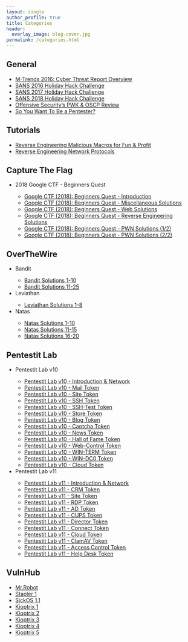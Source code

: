 ```yaml
---
layout: single
author_profile: true
title: Categories
header:
  overlay_image: blog-cover.jpg
permalink: /categories.html
---
```


<h2>General</h2>
<ul>
<li><a href="https://jhalon.github.io/m-trends-fireeye-report-overview/">M-Trends 2016: Cyber Threat Report Overview</a></li>
<li><a href="https://jhalon.github.io/sans-2016-holiday-hack-challenge/">SANS 2016 Holiday Hack Challenge</a></li>
<li><a href="https://jhalon.github.io/sans-2017-holiday-hack-challenge/">SANS 2017 Holiday Hack Challenge</a></li>
<li><a href="https://jhalon.github.io/sans-2018-holiday-hack-challenge/">SANS 2018 Holiday Hack Challenge</a></li>
<li><a href="https://jhalon.github.io/OSCP-Review/">Offensive Security’s PWK & OSCP Review</a></li>
<li><a href="https://jhalon.github.io/becoming-a-pentester/">So You Want To Be a Pentester?</a></li>
</ul>

<h2>Tutorials</h2>
<ul>
<li><a href="https://jhalon.github.io/re-malicious-macros/">Reverse Engineering Malicious Macros for Fun & Profit</a></li>
<li><a href="https://jhalon.github.io/reverse-engineering-protocols/">Reverse Engineering Network Protocols</a></li>
</ul>

<h2>Capture The Flag</h2>
<ul>
  <li>2018 Google CTF - Beginners Quest</li>
  <ul>
    <li><a href="https://jhalon.github.io/2018-google-ctf-beginners-intro/">Google CTF (2018): Beginners Quest - Introduction</a></li>
    <li><a href="https://jhalon.github.io/2018-google-ctf-beginners-misc-solutions/">Google CTF (2018): Beginners Quest - Miscellaneous Solutions</a></li>
    <li><a href="https://jhalon.github.io/2018-google-ctf-beginners-web-solutions/">Google CTF (2018): Beginners Quest - Web Solutions
</a></li>
    <li><a href="https://jhalon.github.io/2018-google-ctf-beginners-re-solutions/">Google CTF (2018): Beginners Quest - Reverse Engineering Solutions</a></li>
    <li><a href="https://jhalon.github.io/2018-google-ctf-beginners-pwn-solutions-1/">Google CTF (2018): Beginners Quest - PWN Solutions (1/2)</a></li>
    <li><a href="https://jhalon.github.io/2018-google-ctf-beginners-pwn-solutions-2/">Google CTF (2018): Beginners Quest - PWN Solutions (2/2)</a></li>
  </ul>
</ul>

<h2>OverTheWire</h2>
<ul>

<li>Bandit</li>
<ul>
<li><a href="https://jhalon.github.io/over-the-wire-bandit1/">Bandit Solutions 1-10</a></li>
<li><a href="https://jhalon.github.io/over-the-wire-bandit2/">Bandit Solutions 11-25</a></li>
</ul>

<li>Leviathan</li>
<ul>
<li><a href="https://jhalon.github.io/over-the-wire-leviathan/">Leviathan Solutions 1-8</a></li>
</ul>

<li>Natas</li>
<ul>
<li><a href="https://jhalon.github.io/over-the-wire-natas1/">Natas Solutions 1-10</a></li>
<li><a href="https://jhalon.github.io/over-the-wire-natas2/">Natas Solutions 11-15</a></li>
<li><a href="https://jhalon.github.io/over-the-wire-natas3/">Natas Solutions 16-20</a></li>
</ul>

</ul>

<h2>Pentestit Lab</h2>
<ul>

<li>Pentestit Lab v10</li>
<ul>
<li><a href="https://jhalon.github.io/pentestit-lab-10-intro/">Pentestit Lab v10 - Introduction & Network</a></li>
<li><a href="https://jhalon.github.io/pentestit-lab-10-mail-token/">Pentestit Lab v10 - Mail Token</a></li>
<li><a href="https://jhalon.github.io/pentestit-lab-10-site-token/">Pentestit Lab v10 - Site Token</a></li>
<li><a href="https://jhalon.github.io/pentestit-lab-10-ssh-token/">Pentestit Lab v10 - SSH Token</a></li>
<li><a href="https://jhalon.github.io/pentestit-lab-10-ssh-test-token/">Pentestit Lab v10 - SSH-Test Token</a></li>
<li><a href="https://jhalon.github.io/pentestit-lab-10-store-token/">Pentestit Lab v10 - Store Token</a></li>
<li><a href="https://jhalon.github.io/pentestit-lab-10-blog-token/">Pentestit Lab v10 - Blog Token</a></li>
<li><a href="https://jhalon.github.io/pentestit-lab-10-captcha-token/">Pentestit Lab v10 - Captcha Token</a></li>
<li><a href="https://jhalon.github.io/pentestit-lab-10-news-token/">Pentestit Lab v10 - News Token</a></li>
<li><a href="https://jhalon.github.io/pentestit-lab-10-hall-of-fame-token/">Pentestit Lab v10 - Hall of Fame Token</a></li>
<li><a href="https://jhalon.github.io/pentestit-lab-10-web-control-token/">Pentestit Lab v10 - Web-Control Token</a></li>
<li><a href="https://jhalon.github.io/pentestit-lab-10-win-term-token/">Pentestit Lab v10 - WIN-TERM Token</a></li>
<li><a href="https://jhalon.github.io/pentestit-lab-10-win-dc0-token/">Pentestit Lab v10 - WIN-DC0 Token</a></li>
<li><a href="https://jhalon.github.io/pentestit-lab-10-cloud-token/">Pentestit Lab v10 - Cloud Token</a></li>
</ul>

<li>Pentestit Lab v11</li>
<ul>
<li><a href="https://jhalon.github.io/pentestit-lab-11-intro/">Pentestit Lab v11 - Introduction & Network</a></li>
<li><a href="https://jhalon.github.io/pentestit-lab-11-crm-token/">Pentestit Lab v11 - CRM Token</a></li>
<li><a href="https://jhalon.github.io/pentestit-lab-11-site-token/">Pentestit Lab v11 - Site Token</a></li>
<li><a href="https://jhalon.github.io/pentestit-lab-11-rdp-token/">Pentestit Lab v11 - RDP Token</a></li>
<li><a href="https://jhalon.github.io/pentestit-lab-11-ad-token/">Pentestit Lab v11 - AD Token</a></li>
<li><a href="https://jhalon.github.io/pentestit-lab-11-cups-token/">Pentestit Lab v11 - CUPS Token</a></li>
<li><a href="https://jhalon.github.io/pentestit-lab-11-director-token/">Pentestit Lab v11 - Director Token</a></li>
<li><a href="https://jhalon.github.io/pentestit-lab-11-connect-token/">Pentestit Lab v11 - Connect Token</a></li>
<li><a href="https://jhalon.github.io/pentestit-lab-11-cloud-token/">Pentestit Lab v11 - Cloud Token</a></li>
<li><a href="https://jhalon.github.io/pentestit-lab-11-clamav-token/">Pentestit Lab v11 - ClamAV Token</a></li>
<li><a href="https://jhalon.github.io/pentestit-lab-11-access-control-token/">Pentestit Lab v11 - Access Control Token</a></li>
<li><a href="https://jhalon.github.io/pentestit-lab-11-help-desk-token/">Pentestit Lab v11 - Help Desk Token</a></li>
</ul>
</ul>

<h2>VulnHub</h2>
<ul>
<li><a href="https://jhalon.github.io/vulnhub-mr-robot1/">Mr.Robot</a></li>
<li><a href="https://jhalon.github.io/vulnhub-stapler1/">Stapler 1</a></li>
<li><a href="https://jhalon.github.io/vulnhub-sick-os1/">SickOS 1.1</a></li>
<li><a href="https://jhalon.github.io/vulnhub-kioptrix1/">Kioptrix 1</a></li>
<li><a href="https://jhalon.github.io/vulnhub-kioptrix2/">Kioptrix 2</a></li>
<li><a href="https://jhalon.github.io/vulnhub-kioptrix3/">Kioptrix 3</a></li>
<li><a href="https://jhalon.github.io/vulnhub-kioptrix4/">Kioptrix 4</a></li>
<li><a href="https://jhalon.github.io/vulnhub-kioptrix5/">Kioptrix 5</a></li>
</ul>
